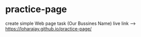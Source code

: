 # practice-page

create simple Web page task  (Our Bussines Name)
live link -->  https://loharajay.github.io/practice-page/
